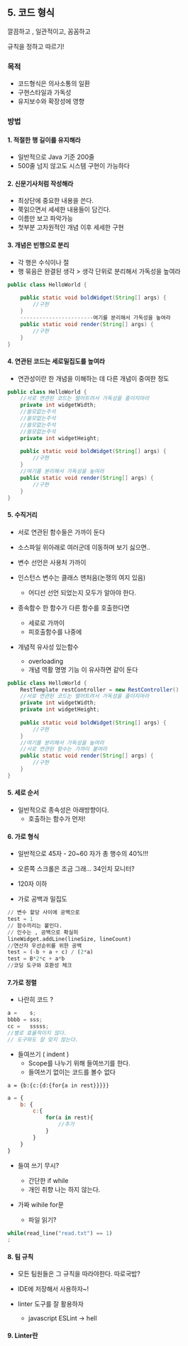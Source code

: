 ## 5.  코드 형식

깔끔하고 , 일관적이고, 꼼꼼하고 

규칙을 정하고 따르기! 



### 목적

- 코드형식은 의사소통의 일환
- 구현스타일과 가독성
- 유지보수와 확장성에 영향



### 방법

#### 1. 적절한 행 길이를 유지해라

- 일반적으로 Java 기준 200줄
- 500줄 넘지 않고도 시스템 구현이 가능하다



#### 2. 신문기사처럼 작성해라

- 최상단에 중요한 내용을 쓴다.
- 쭉읽으면서 세세한 내용들이 담긴다.
- 이름만 보고 파악가능 
- 첫부분 고차원적인 개념 이후 세세한 구현



#### 3. 개념은 빈행으로 분리

- 각 행은 수식이나 절
- 행 묶음은 완결된 생각 > 생각 단위로 분리해서 가독성을 높여라

```java
public class HelloWorld {
	
    public static void boldWidget(String[] args) {
		//구현
    }
    -----------------------여기를 분리해서 가독성을 높여라
    public static void render(String[] args) {
		//구현
    }
}
```



#### 4. 연관된 코드는 세로밀집도를 높여라

- 연관성이란 한 개념을 이해하는 데 다른 개념이 중여한 정도

```java
public class HelloWorld {
    //서로 연관된 코드는 떨어트려서 가독성을 줄이지마라
	private int widgetWidth;
    //쓸모없는주석
    //쓸모없는주석
    //쓸모없는주석
    //쓸모없는주석
    private int widgetHeight;
    
    public static void boldWidget(String[] args) {
		//구현
    }
    //여기를 분리해서 가독성을 높여라
    public static void render(String[] args) {
		//구현
    }
}
```

#### 5. 수직거리

- 서로 연관된 함수들은 가까이 둔다 

- 소스파일 위아래로 여러군데 이동하며 보기 싫으면..

  

- 변수 선언은 사용처 가까이
- 인스턴스 변수는 클래스 맨처음(논쟁의 여지 있음) 
  - 어디선 선언 되었는지 모두가 알아야 한다.
- 종속함수 한 함수가 다른 함수를 호출한다면 
  - 세로로 가까이 
  - 피호출함수를 나중에 
- 개념적 유사성 있는함수
  - overloading
  - 개념 역활 명명 기능 이 유사하면 같이 둔다

```java
public class HelloWorld {
    RestTemplate restController = new RestController()
    //서로 연관된 코드는 떨어트려서 가독성을 줄이지마라
	private int widgetWidth;
    private int widgetHeight;
    
    public static void boldWidget(String[] args) {
		//구현
    }
    //여기를 분리해서 가독성을 높여라
    //서로 연관된 함수는 가까이 붙여라
    public static void render(String[] args) {
		//구현
    }
}
```



#### 5. 세로 순서

- 일반적으로 종속성은 아래방향이다.
  - 호출하는 함수가 먼저!



#### 6. 가로 형식

- 일반적으로 45자 - 20~60 자가 총 행수의 40%!!!
- 오른쪽 스크롤은 조금 그래... 34인치 모니터?
- 120자 이하



- 가로 공백과 밀집도

```python
// 변수 할당 사이에 공백으로 
test = 1
// 함수끼리는 붙인다.
// 인수는 , 공백으로 확실히 
lineWidget.addLine(lineSize, lineCount)
//연산자 우선순위를 위한 공백
test = (-b + a + c) / (2*a)
test = B*2*c + a*b
//코딩 도구와 호환성 체크
```



#### 7.가로 정렬

-  나란히 코드 ? 

```java
a =    s;
bbbb = sss;
cc =   sssss;
//별로 효율적이지 않다.
// 도구와도 잘 맞지 않는다.
```

- 들여쓰기 ( indent )
  - Scope를 나누기 위해 들여쓰기를 한다.
  - 들여쓰기 없이는 코드를 볼수 없다

```
a = {b:{c:{d:{for{a in rest}}}}}
```

```javascript
a = {
	b: {
		c:{
			for(a in rest){
				//추가
			}
		}
	}
}
```



- 들여 쓰기 무시?
  - 간단한 if while
  - 개인 취향 나는 하지 않는다.

- 가짜 wihile for문
  - 파일 읽기?

```python
while(read_line("read.txt") == 1)
;
```



#### 8. 팀 규칙

- 모든 팀원들은 그 규칙을 따라야한다. 따로국밥?

- IDE에 저장해서 사용하자~! 
- linter 도구를 잘 활용하자 
  - javascript ESLint -> hell



#### 9. Linter란





